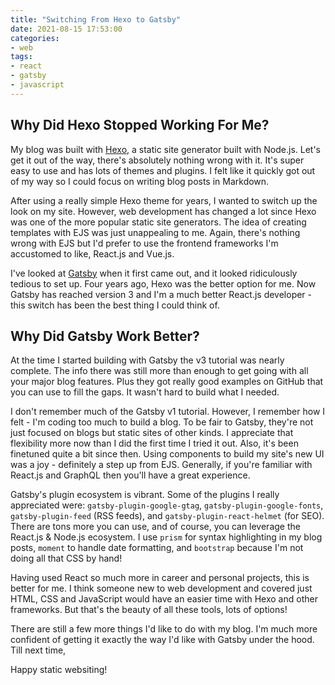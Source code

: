 ```yaml
---
title: "Switching From Hexo to Gatsby"
date: 2021-08-15 17:53:00
categories:
- web
tags:
- react
- gatsby
- javascript
---
```


## Why Did Hexo Stopped Working For Me?

My blog was built with [Hexo](https://hexo.io), a static site generator built with Node.js. Let's get it out of the way, there's absolutely nothing wrong with it. It's super easy to use and has lots of themes and plugins. I felt like it quickly got out of my way so I could focus on writing blog posts in Markdown.

After using a really simple Hexo theme for years, I wanted to switch up the look on my site. However, web development has changed a lot since Hexo was one of the more popular static site generators. The idea of creating templates with EJS was just unappealing to me. Again, there's nothing wrong with EJS but I'd prefer to use the frontend frameworks I'm accustomed to like, React.js and Vue.js.

I've looked at [Gatsby](https://www.gatsbyjs.com) when it first came out, and it looked ridiculously tedious to set up. Four years ago, Hexo was the better option for me. Now Gatsby has reached version 3 and I'm a much better React.js developer - this switch has been the best thing I could think of.

## Why Did Gatsby Work Better?

At the time I started building with Gatsby the v3 tutorial was nearly complete. The info there was still more than enough to get going with all your major blog features. Plus they got really good examples on GitHub that you can use to fill the gaps. It wasn't hard to build what I needed.

I don't remember much of the Gatsby v1 tutorial. However, I remember how I felt \- I'm coding too much to build a blog.  To be fair to Gatsby, they're not just focused on blogs but static sites of other kinds. I appreciate that flexibility more now than I did the first time I tried it out. Also, it's been finetuned quite a bit since then. Using components to build my site's new UI was a joy - definitely a step up from EJS. Generally, if you're familiar with React.js and GraphQL then you'll have a great experience.

Gatsby's plugin ecosystem is vibrant. Some of the plugins I really appreciated were: `gatsby-plugin-google-gtag`, `gatsby-plugin-google-fonts`, `gatsby-plugin-feed` (RSS feeds), and `gatsby-plugin-react-helmet` (for SEO). There are tons more you can use, and of course, you can leverage the React.js &amp; Node.js ecosystem. I use `prism` for syntax highlighting in my blog posts, `moment` to handle date formatting, and `bootstrap` because I'm not doing all that CSS by hand!

Having used React so much more in career and personal projects, this is better for me. I think someone new to web development and covered just HTML, CSS and JavaScript would have an easier time with Hexo and other frameworks. But that's the beauty of all these tools, lots of options!

There are still a few more things I'd like to do with my blog. I'm much more confident of getting it exactly the way I'd like with Gatsby under the hood. Till next time,

Happy static websiting!

